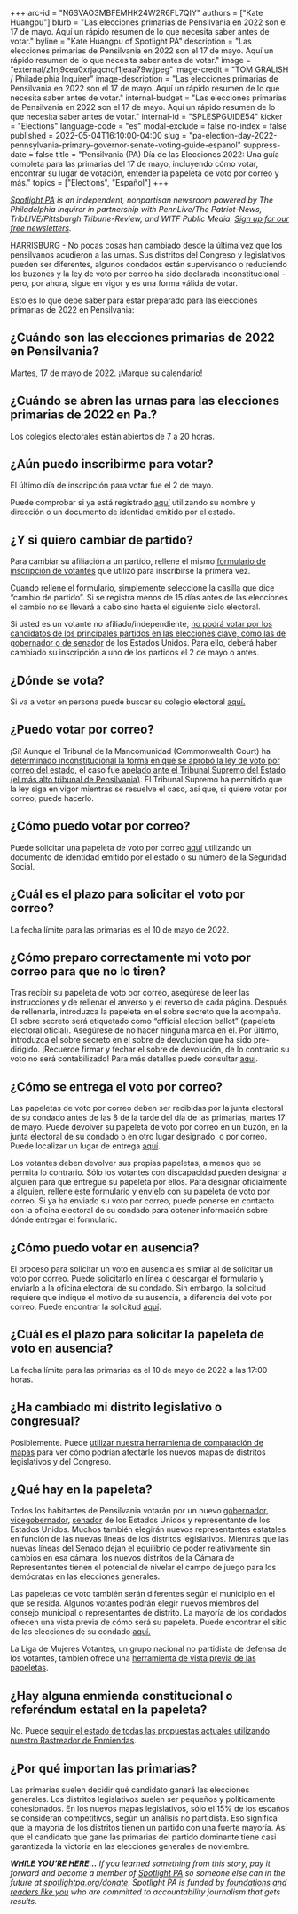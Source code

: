 +++
arc-id = "N6SVAO3MBFEMHK24W2R6FL7QIY"
authors = ["Kate Huangpu"]
blurb = "Las elecciones primarias de Pensilvania en 2022 son el 17 de mayo. Aquí un rápido resumen de lo que necesita saber antes de votar."
byline = "Kate Huangpu of Spotlight PA"
description = "Las elecciones primarias de Pensilvania en 2022 son el 17 de mayo. Aquí un rápido resumen de lo que necesita saber antes de votar."
image = "external/z1nj9cea0xrjaqcnqf1jeaa79w.jpeg"
image-credit = "TOM GRALISH / Philadelphia Inquirer"
image-description = "Las elecciones primarias de Pensilvania en 2022 son el 17 de mayo. Aquí un rápido resumen de lo que necesita saber antes de votar."
internal-budget = "Las elecciones primarias de Pensilvania en 2022 son el 17 de mayo. Aquí un rápido resumen de lo que necesita saber antes de votar."
internal-id = "SPLESPGUIDE54"
kicker = "Elections"
language-code = "es"
modal-exclude = false
no-index = false
published = 2022-05-04T16:10:00-04:00
slug = "pa-election-day-2022-pennsylvania-primary-governor-senate-voting-guide-espanol"
suppress-date = false
title = "Pensilvania (PA) Día de las Elecciones 2022: Una guía completa para las primarias del 17 de mayo, incluyendo cómo votar, encontrar su lugar de votación, entender la papeleta de voto por correo y más."
topics = ["Elections", "Español"]
+++

<a href="https://www.spotlightpa.org/"><i>Spotlight PA</i></a><i> is an independent, nonpartisan newsroom powered by The Philadelphia Inquirer in partnership with PennLive/The Patriot-News, TribLIVE/Pittsburgh Tribune-Review, and WITF Public Media. </i><a href="https://www.spotlightpa.org/newsletters"><i>Sign up for our free newsletters</i></a><i>.</i>

HARRISBURG - No pocas cosas han cambiado desde la última vez que los pensilvanos acudieron a las urnas. Sus distritos del Congreso y legislativos pueden ser diferentes, algunos condados están supervisando o reduciendo los buzones y la ley de voto por correo ha sido declarada inconstitucional - pero, por ahora, sigue en vigor y es una forma válida de votar.

Esto es lo que debe saber para estar preparado para las elecciones primarias de 2022 en Pensilvania:

## ¿Cuándo son las elecciones primarias de 2022 en Pensilvania?

Martes, 17 de mayo de 2022. ¡Marque su calendario!

## ¿Cuándo se abren las urnas para las elecciones primarias de 2022 en Pa.?

Los colegios electorales están abiertos de 7 a 20 horas.

<script src="https://www.spotlightpa.org/embed.js" async></script><div data-spl-embed-version="1" data-spl-src="https://www.spotlightpa.org/embeds/newsletter/"></div>

## ¿Aún puedo inscribirme para votar?

El último día de inscripción para votar fue el 2 de mayo.

Puede comprobar si ya está registrado <a href="https://www.pavoterservices.pa.gov/pages/voterregistrationstatus.aspx">aquí</a> utilizando su nombre y dirección o un documento de identidad emitido por el estado.

## ¿Y si quiero cambiar de partido?

Para cambiar su afiliación a un partido, rellene el mismo <a href="https://www.pavoterservices.pa.gov/pages/VoterRegistrationApplication.aspx">formulario de inscripción de votantes</a> que utilizó para inscribirse la primera vez.

Cuando rellene el formulario, simplemente seleccione la casilla que dice “cambio de partido”. Si se registra menos de 15 días antes de las elecciones el cambio no se llevará a cabo sino hasta el siguiente ciclo electoral.

Si usted es un votante no afiliado/independiente, <a href="https://www.spotlightpa.org/news/2022/04/pa-election-day-2022-primary-closed-independent-voters/">no podrá votar por los candidatos de los principales partidos en las elecciones clave, como las de gobernador o de senador</a> de los Estados Unidos. Para ello, deberá haber cambiado su inscripción a uno de los partidos el 2 de mayo o antes.

## ¿Dónde se vota?

Si va a votar en persona puede buscar su colegio electoral <a href="https://www.pavoterservices.pa.gov/pages/pollingplaceinfo.aspx">aquí.</a>

## ¿Puedo votar por correo?

¡Sí! Aunque el Tribunal de la Mancomunidad (Commonwealth Court) ha <a href="https://www.spotlightpa.org/news/2022/01/pa-mail-voting-court-ruling-unconstitutional-whats-next/">determinado inconstitucional la forma en que se aprobó la ley de voto por correo del estado</a>, el caso fue <a href="https://www.spotlightpa.org/news/2022/03/pennsylvania-mail-voting-supreme-court-hearing/">apelado ante el Tribunal Supremo del Estado (el más alto tribunal de Pensilvania)</a>. El Tribunal Supremo ha permitido que la ley siga en vigor mientras se resuelve el caso, así que, si quiere votar por correo, puede hacerlo.

## ¿Cómo puedo votar por correo?

Puede solicitar una papeleta de voto por correo <a href="https://www.pavoterservices.pa.gov/OnlineAbsenteeApplication/#/OnlineAbsenteeBegin">aquí</a> utilizando un documento de identidad emitido por el estado o su número de la Seguridad Social.

## ¿Cuál es el plazo para solicitar el voto por correo?

La fecha límite para las primarias es el 10 de mayo de 2022.

## ¿Cómo preparo correctamente mi voto por correo para que no lo tiren?

Tras recibir su papeleta de voto por correo, asegúrese de leer las instrucciones y de rellenar el anverso y el reverso de cada página. Después de rellenarla, introduzca la papeleta en el sobre secreto que la acompaña. El sobre secreto será etiquetado como “official election ballot” (papeleta electoral oficial). Asegúrese de no hacer ninguna marca en él. Por último, introduzca el sobre secreto en el sobre de devolución que ha sido pre-dirigido. ¡Recuerde firmar y fechar el sobre de devolución, de lo contrario su voto no será contabilizado! Para más detalles puede consultar <a href="https://www.vote.pa.gov/Voting-in-PA/Pages/Mail-and-Absentee-Ballot.aspx">aquí</a>.

## ¿Cómo se entrega el voto por correo?

Las papeletas de voto por correo deben ser recibidas por la junta electoral de su condado antes de las 8 de la tarde del día de las primarias, martes 17 de mayo. Puede devolver su papeleta de voto por correo en un buzón, en la junta electoral de su condado o en otro lugar designado, o por correo. Puede localizar un lugar de entrega <a href="https://www.vote.pa.gov/Voting-in-PA/Pages/Return-Ballot.aspx">aquí</a>.

Los votantes deben devolver sus propias papeletas, a menos que se permita lo contrario. Sólo los votantes con discapacidad pueden designar a alguien para que entregue su papeleta por ellos. Para designar oficialmente a alguien, rellene <a href="https://www.vote.pa.gov/Resources/Documents/Authorize-Designated-Agent-for-Mail-in-or-Absentee-Ballot-SPANISH.pdf">este</a> formulario y envíelo con su papeleta de voto por correo. Si ya ha enviado su voto por correo, puede ponerse en contacto con la oficina electoral de su condado para obtener información sobre dónde entregar el formulario.

## ¿Cómo puedo votar en ausencia?

El proceso para solicitar un voto en ausencia es similar al de solicitar un voto por correo. Puede solicitarlo en línea o descargar el formulario y enviarlo a la oficina electoral de su condado. Sin embargo, la solicitud requiere que indique el motivo de su ausencia, a diferencia del voto por correo. Puede encontrar la solicitud <a href="https://www.pavoterservices.pa.gov/OnlineAbsenteeApplication/#/OnlineAbsenteeBegin">aquí</a>.

<script src="https://www.spotlightpa.org/embed.js" async></script><div data-spl-embed-version="1" data-spl-src="https://www.spotlightpa.org/embeds/donate/"></div>

## ¿Cuál es el plazo para solicitar la papeleta de voto en ausencia?

La fecha límite para las primarias es el 10 de mayo de 2022 a las 17:00 horas.

## ¿Ha cambiado mi distrito legislativo o congresual?

Posiblemente. Puede <a href="https://www.spotlightpa.org/news/2021/12/pennsylvania-redistricting-house-senate-districts-lookup-tool/">utilizar nuestra herramienta de comparación de mapas</a> para ver cómo podrían afectarle los nuevos mapas de distritos legislativos y del Congreso.

## ¿Qué hay en la papeleta?

Todos los habitantes de Pensilvania votarán por un nuevo <a href="https://www.spotlightpa.org/news/2022/04/pa-primary-governor-election-2022-candidates-guide/">gobernador, </a><a href="https://www.spotlightpa.org/news/2022/04/pennsylvania-lieutenant-governor-2022-election-guide/">vicegobernador</a>, <a href="https://www.spotlightpa.org/news/2021/07/pa-2022-senate-race-candidates/">senador</a> de los Estados Unidos y representante de los Estados Unidos. Muchos también elegirán nuevos representantes estatales en función de las nuevas líneas de los distritos legislativos. Mientras que las nuevas líneas del Senado dejan el equilibrio de poder relativamente sin cambios en esa cámara, los nuevos distritos de la Cámara de Representantes tienen el potencial de nivelar el campo de juego para los demócratas en las elecciones generales.

Las papeletas de voto también serán diferentes según el municipio en el que se resida. Algunos votantes podrán elegir nuevos miembros del consejo municipal o representantes de distrito. La mayoría de los condados ofrecen una vista previa de cómo será su papeleta. Puede encontrar el sitio de las elecciones de su condado <a href="https://www.vote.pa.gov/Resources/Pages/Contact-Your-Election-Officials.aspx">aquí.</a>

La Liga de Mujeres Votantes, un grupo nacional no partidista de defensa de los votantes, también ofrece una <a href="https://www.vote411.org/es/ballot">herramienta de vista previa de las papeletas</a>.

## ¿Hay alguna enmienda constitucional o referéndum estatal en la papeleta?

No. Puede <a href="https://www.spotlightpa.org/news/2022/01/pennsylvania-constitution-amendments-tracker-complete-guide/">seguir el estado de todas las propuestas actuales utilizando nuestro Rastreador de Enmiendas</a>.

## ¿Por qué importan las primarias?

Las primarias suelen decidir qué candidato ganará las elecciones generales. Los distritos legislativos suelen ser pequeños y políticamente cohesionados. En los nuevos mapas legislativos, sólo el 15% de los escaños se consideran competitivos, según un análisis no partidista. Eso significa que la mayoría de los distritos tienen un partido con una fuerte mayoría. Así que el candidato que gane las primarias del partido dominante tiene casi garantizada la victoria en las elecciones generales de noviembre.

<i><b>WHILE YOU’RE HERE...</b></i><i> If you learned something from this story, pay it forward and become a member of </i><a href="https://www.spotlightpa.org/"><i>Spotlight PA</i></a><i> so someone else can in the future at </i><a href="http://spotlightpa.org/donate"><i>spotlightpa.org/donate</i></a><i>. Spotlight PA is funded by</i><a href="https://www.spotlightpa.org/support"><i> foundations</i></a><i> </i><a href="https://www.spotlightpa.org/support"><i>and readers like you</i></a><i> who are committed to accountability journalism that gets results.</i>
